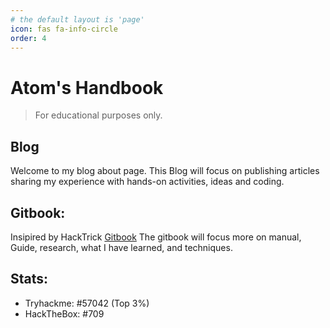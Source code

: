 ```yaml
---
# the default layout is 'page'
icon: fas fa-info-circle
order: 4
---
```


# Atom's Handbook 
> For educational purposes only.

## Blog
Welcome to my blog about page.
This Blog will focus on publishing articles sharing my experience with hands-on activities, ideas and coding.

## Gitbook:
Insipired by HackTrick [Gitbook](https://atomic-5.gitbook.io/atoms-handbook)
The gitbook will focus more on manual, Guide, research, what I have learned, and techniques. 

## Stats:
- Tryhackme: #57042 (Top 3%)
- HackTheBox: #709
